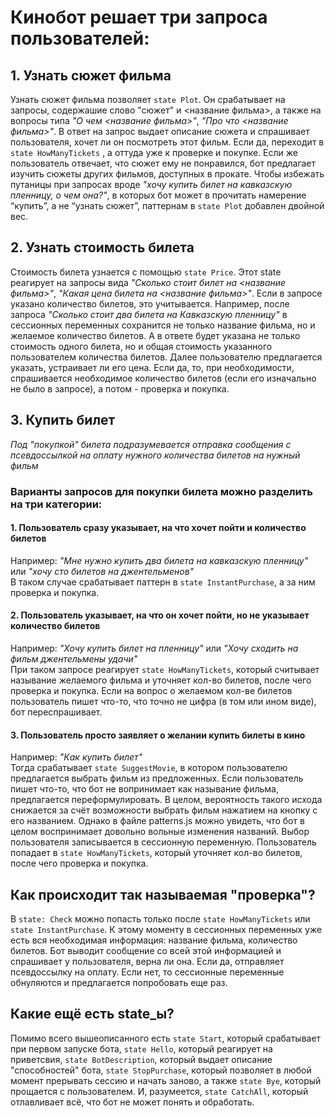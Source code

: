 # Кинобот решает три запроса пользователей: 
## 1. Узнать сюжет фильма
Узнать сюжет фильма позволяет `state Plot`. Он срабатывает на запросы, содержашие слово "сюжет" и <название фильма>, а также на вопросы типа *"О чем <название фильма>"*, *"Про что <название фильма>"*. В ответ на запрос выдает описание сюжета и спрашивает пользователя, хочет ли он посмотреть этот фильм. Если да, переходит в `state HowManyTickets` , а оттуда уже к проверке и покупке. Если же пользователь отвечает, что сюжет ему не понравился, бот предлагает изучить сюжеты других фильмов, доступных в прокате.
Чтобы избежать путаницы при запросах вроде *"хочу купить билет на кавказскую пленницу, о чем она?"*, в которых бот может в прочитать намерение “купить”, а не “узнать сюжет”, паттернам в `state Plot` добавлен двойной вес.
## 2. Узнать стоимость билета
Стоимость билета узнается с помощью `state Price`. Этот state реагирует на запросы вида *"Сколько стоит билет на <название фильма>"*, *"Какая цена билета на <название фильма>"*. Если в запросе указано количество билетов, это учитывается. Например, после запроса *"Сколько стоит два билета на Кавказскую пленницу"* в сессионных переменных сохранится не только название фильма, но и желаемое количество билетов. А в ответе будет указана не только стоимость одного билета, но и общая стоимость указанного пользователем количества билетов. Далее пользователю предлагается указать, устраивает ли его цена. Если да, то, при необходимости, спрашивается необходимое количество билетов (если его изначально не было в запросе), а потом - проверка и покупка.
## 3. Купить билет
*Под "покупкой" билета подразумевается отправка сообщения с псевдоссылкой на оплату нужного количества билетов на нужный фильм*
### Варианты запросов для покупки билета можно разделить на три категории:
#### 1. Пользователь сразу указывает, на что хочет пойти и количество билетов
Например: *"Мне нужно купить два билета на кавказскую пленницу"* или *"хочу сто билетов на джентельменов"*\
В таком случае срабатывает паттерн в `state InstantPurchase`, а за ним проверка и покупка.
#### 2. Пользователь указывает, на что он хочет пойти, но не указывает количество билетов
Например: *"Хочу купить билет на пленницу"* или *"Хочу сходить на фильм джентельмены удачи"*\
При таком запросе реагирует `state HowManyTickets`, который считывает называние желаемого фильма и уточняет кол-во билетов, после чего проверка и покупка. Если на вопрос о желаемом кол-ве билетов пользователь пишет что-то, что точно не цифра (в том или ином виде), бот переспрашивает.
#### 3. Пользователь просто заявляет о желании купить билеты в кино
Например: *"Как купить билет"*\
Тогда срабатывает `state SuggestMovie`, в котором пользователю предлагается выбрать фильм из предложенных. Если пользователь пишет что-то, что бот не вопринимает как называние фильма, предлагается переформулировать. В целом, вероятность такого исхода снижается за счёт возможности выбрать фильм нажатием на кнопку с его названием. Однако в файле patterns.js можно увидеть, что бот в целом воспринимает довольно вольные изменения названий. Выбор пользователя записывается в сессионную переменную. Пользователь попадает в `state HowManyTickets`, который уточняет кол-во билетов, после чего проверка и покупка.
## Как происходит так называемая "проверка"?
В `state: Check` можно попасть только после `state HowManyTickets` или `state InstantPurchase`. К этому моменту в сессионных переменных уже есть вся необходимая информация: название фильма, количество билетов. Бот выводит сообщение со всей этой информацией и спрашивает у пользователя, верна ли она. Если да, отправляет псевдоссылку на оплату. Если нет, то сессионные переменные обнуляются и предлагается попробовать еще раз. 
## Какие ещё есть state_ы?
Помимо всего вышеописанного есть `state Start`, который срабатывает при первом запуске бота, `state Hello`, который реагирует на приветсвия, `state BotDescription`, который выдает описание "способностей" бота, `state StopPurchase`, который позволяет в любой момент прерывать сессию и начать заново, а также `state Bye`, который прощается с пользователем. И, разумеется, `state CatchAll`, который отлавливает всё, что бот не может понять и обработать.
